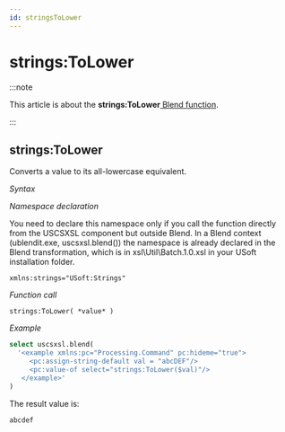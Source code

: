 ```yaml
---
id: stringsToLower
---
```


# strings:ToLower




:::note

This article is about the **strings:ToLower**[ Blend function](/docs/Repositories/Blend_functions).

:::

## **strings:ToLower**

Converts a value to its all-lowercase equivalent.

*Syntax*

*Namespace declaration*

You need to declare this namespace only if you call the function directly from the USCSXSL component but outside Blend. In a Blend context (ublendit.exe, uscsxsl.blend()) the namespace is already declared in the Blend transformation, which is in xsl\\Util\\Batch.1.0.xsl in your USoft installation folder.

```
xmlns:strings="USoft:Strings"
```

*Function call*

```
strings:ToLower( *value* )
```

*Example*

```sql
select uscsxsl.blend(
  '<example xmlns:pc="Processing.Command" pc:hideme="true">
     <pc:assign-string-default val = "abcDEF"/>
     <pc:value-of select="strings:ToLower($val)"/>
   </example>'
)
```

The result value is:

```
abcdef
```

 